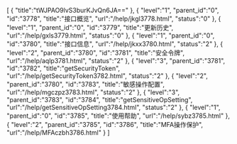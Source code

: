 [
	{
		"title":"tWJPAO9lvS3burKJvQn6JA=="
	},
	{
		"level":"1",
		"parent_id":"0",
		"id":"3778",
		"title":"接口概览",
		"url":"/help/jkgl3778.html",
		"status":"0"
	},
	{
		"level":"1",
		"parent_id":"0",
		"id":"3779",
		"title":"更新历史",
		"url":"/help/gxls3779.html",
		"status":"0"
	},
	{
		"level":"1",
		"parent_id":"0",
		"id":"3780",
		"title":"接口信息",
		"url":"/help/jkxx3780.html",
		"status":"2"
	},
	{
		"level":"2",
		"parent_id":"3780",
		"id":"3781",
		"title":"安全令牌",
		"url":"/help/aqlp3781.html",
		"status":"2"
	},
	{
		"level":"3",
		"parent_id":"3781",
		"id":"3782",
		"title":"getSecurityToken",
		"url":"/help/getSecurityToken3782.html",
		"status":"2"
	},
	{
		"level":"2",
		"parent_id":"3780",
		"id":"3783",
		"title":"敏感操作配置",
		"url":"/help/mgczpz3783.html",
		"status":"2"
	},
	{
		"level":"3",
		"parent_id":"3783",
		"id":"3784",
		"title":"getSensitiveOpSetting",
		"url":"/help/getSensitiveOpSetting3784.html",
		"status":"2"
	},
	{
		"level":"1",
		"parent_id":"0",
		"id":"3785",
		"title":"使用帮助",
		"url":"/help/sybz3785.html"
	},
	{
		"level":"2",
		"parent_id":"3785",
		"id":"3786",
		"title":"MFA操作保护",
		"url":"/help/MFAczbh3786.html"
	}
]